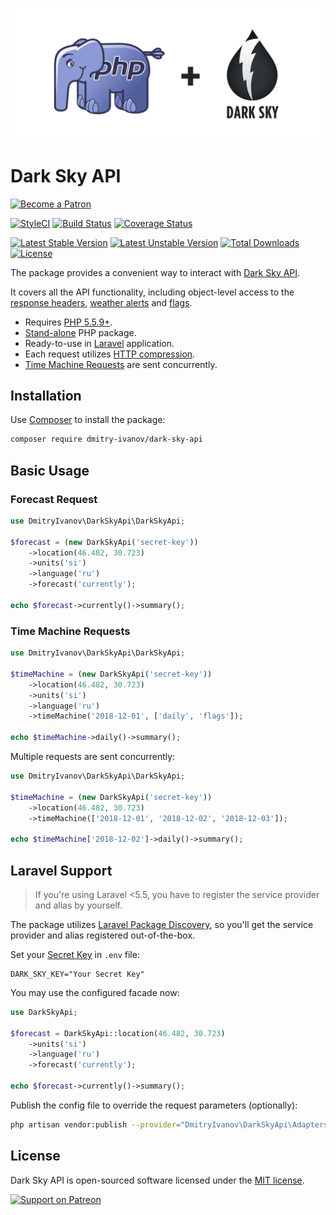 ![PHP Library for the Dark Sky API](art/dark-sky-api.png)

# Dark Sky API

[<img src="https://raw.githubusercontent.com/dmitry-ivanov/dark-sky-api/master/art/become-a-patron.png" alt="Become a Patron" width="160" />](https://patreon.com/dmitryivanov)

[![StyleCI](https://github.styleci.io/repos/148543382/shield?branch=master&style=flat)](https://github.styleci.io/repos/148543382)
[![Build Status](https://travis-ci.com/dmitry-ivanov/dark-sky-api.svg?branch=master)](https://travis-ci.com/dmitry-ivanov/dark-sky-api)
[![Coverage Status](https://coveralls.io/repos/github/dmitry-ivanov/dark-sky-api/badge.svg?branch=master)](https://coveralls.io/github/dmitry-ivanov/dark-sky-api?branch=master)

[![Latest Stable Version](https://poser.pugx.org/dmitry-ivanov/dark-sky-api/v/stable)](https://packagist.org/packages/dmitry-ivanov/dark-sky-api)
[![Latest Unstable Version](https://poser.pugx.org/dmitry-ivanov/dark-sky-api/v/unstable)](https://packagist.org/packages/dmitry-ivanov/dark-sky-api)
[![Total Downloads](https://poser.pugx.org/dmitry-ivanov/dark-sky-api/downloads)](https://packagist.org/packages/dmitry-ivanov/dark-sky-api)
[![License](https://poser.pugx.org/dmitry-ivanov/dark-sky-api/license)](https://packagist.org/packages/dmitry-ivanov/dark-sky-api)

The package provides a convenient way to interact with [Dark Sky API](https://darksky.net/dev/docs).

It covers all the API functionality, including object-level access to the [response headers](https://darksky.net/dev/docs#response-headers), [weather alerts](https://darksky.net/dev/docs#alerts) and [flags](https://darksky.net/dev/docs#flags).

- Requires [PHP 5.5.9+](https://php.net/releases#5.5.9).
- [Stand-alone](#basic-usage) PHP package.
- Ready-to-use in [Laravel](#laravel-support) application.
- Each request utilizes [HTTP compression](https://darksky.net/dev/docs#response-notes).
- [Time Machine Requests](https://darksky.net/dev/docs#time-machine-request) are sent concurrently.

## Installation

Use [Composer](https://getcomposer.org) to install the package:

```bash
composer require dmitry-ivanov/dark-sky-api
```

## Basic Usage

### Forecast Request

```php
use DmitryIvanov\DarkSkyApi\DarkSkyApi;

$forecast = (new DarkSkyApi('secret-key'))
    ->location(46.482, 30.723)
    ->units('si')
    ->language('ru')
    ->forecast('currently');

echo $forecast->currently()->summary();
```

### Time Machine Requests

```php
use DmitryIvanov\DarkSkyApi\DarkSkyApi;

$timeMachine = (new DarkSkyApi('secret-key'))
    ->location(46.482, 30.723)
    ->units('si')
    ->language('ru')
    ->timeMachine('2018-12-01', ['daily', 'flags']);

echo $timeMachine->daily()->summary();
```

Multiple requests are sent concurrently:

```php
use DmitryIvanov\DarkSkyApi\DarkSkyApi;

$timeMachine = (new DarkSkyApi('secret-key'))
    ->location(46.482, 30.723)
    ->timeMachine(['2018-12-01', '2018-12-02', '2018-12-03']);

echo $timeMachine['2018-12-02']->daily()->summary();
```

## Laravel Support

> If you're using Laravel <5.5, you have to register the service provider and alias by yourself.

The package utilizes [Laravel Package Discovery](https://laravel.com/docs/master/packages#package-discovery), so you'll get the service provider and alias registered out-of-the-box.

Set your [Secret Key](https://darksky.net/dev/register) in `.env` file:

```dotenv
DARK_SKY_KEY="Your Secret Key"
```

You may use the configured facade now:

```php
use DarkSkyApi;

$forecast = DarkSkyApi::location(46.482, 30.723)
    ->units('si')
    ->language('ru')
    ->forecast('currently');

echo $forecast->currently()->summary();
```

Publish the config file to override the request parameters (optionally):

```bash
php artisan vendor:publish --provider="DmitryIvanov\DarkSkyApi\Adapters\Laravel\DarkSkyApiServiceProvider"
```

## License

Dark Sky API is open-sourced software licensed under the [MIT license](LICENSE.md).

[<img src="https://raw.githubusercontent.com/dmitry-ivanov/dark-sky-api/master/art/support-on-patreon.png" alt="Support on Patreon" width="125" />](https://patreon.com/dmitryivanov)
